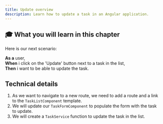 ```yaml
---
title: Update overview
description: Learn how to update a task in an Angular application.
---
```


## 	🎓 What you will learn in this chapter

Here is our next scenario:

**As a** user,  
**When** i click on the 'Update' button next to a task in the list,  
**Then** i want to be able to update the task.

## Technical details

1. As we want to navigate to a new route, we need to add a route and a link to the `TaskListComponent` template.
2. We will update our `TaskFormComponent` to populate the form with the task to update.
3. We will create a `TaskService` function to update the task in the list.



